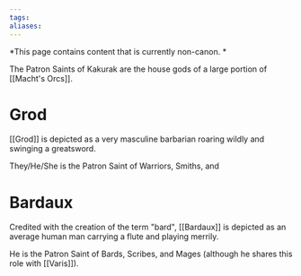 ```yaml
---
tags:
aliases:
---
```


*This page contains content that is currently non-canon. *

The Patron Saints of Kakurak are the house gods of a large portion of [[Macht's Orcs]].

# Grod
[[Grod]] is depicted as a very masculine barbarian roaring wildly and swinging a greatsword.

They/He/She is the Patron Saint of Warriors, Smiths, and 

# Bardaux
Credited with the creation of the term "bard", [[Bardaux]] is depicted as an average human man carrying a flute and playing merrily.

He is the Patron Saint of Bards, Scribes, and Mages (although he shares this role with [[Varis]]).

# 